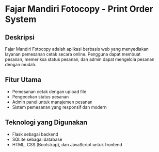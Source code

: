 # Fajar Mandiri Fotocopy - Print Order System

## Deskripsi
Fajar Mandiri Fotocopy adalah aplikasi berbasis web yang menyediakan layanan pemesanan cetak secara online. Pengguna dapat membuat pesanan, memeriksa status pesanan, dan admin dapat mengelola pesanan dengan mudah.

## Fitur Utama
- Pemesanan cetak dengan upload file
- Pengecekan status pesanan
- Admin panel untuk manajemen pesanan
- Sistem pemesanan yang responsif dan modern

## Teknologi yang Digunakan
- Flask sebagai backend
- SQLite sebagai database
- HTML, CSS (Bootstrap), dan JavaScript untuk frontend
